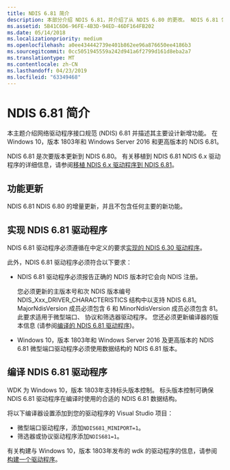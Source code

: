```yaml
---
title: NDIS 6.81 简介
description: 本部分介绍 NDIS 6.81，并介绍了从 NDIS 6.80 的更改。 NDIS 6.81 包括在 Windows 10，版本 1803年中。
ms.assetid: 5B41C6D6-96FE-4B3D-94ED-46DF164FB202
ms.date: 05/14/2018
ms.localizationpriority: medium
ms.openlocfilehash: a0ee434442739e401b862ee96a876650ee4186b3
ms.sourcegitcommit: 0cc5051945559a242d941a6f2799d161d8eba2a7
ms.translationtype: MT
ms.contentlocale: zh-CN
ms.lasthandoff: 04/23/2019
ms.locfileid: "63349468"
---
```

# <a name="introduction-to-ndis-681"></a>NDIS 6.81 简介

本主题介绍网络驱动程序接口规范 (NDIS) 6.81 并描述其主要设计新增功能。 在 Windows 10，版本 1803年和 Windows Server 2016 和更高版本的 NDIS 6.81。

NDIS 6.81 是次要版本更新到 NDIS 6.80。 有关移植到 NDIS 6.81 NDIS 6.x 驱动程序的详细信息，请参阅[移植 NDIS 6.x 驱动程序到 NDIS 6.81](porting-ndis-6-x-drivers-to-ndis-6-81.md)。

## <a name="feature-updates"></a>功能更新

NDIS 6.81 NDIS 6.80 的增量更新，并且不包含任何主要的新功能。

## <a name="implementing-an-ndis-681-driver"></a>实现 NDIS 6.81 驱动程序

NDIS 6.81 驱动程序必须遵循在中定义的要求[实现的 NDIS 6.30 驱动程序](implementing-an-ndis-6-30-driver.md)。

此外，NDIS 6.81 驱动程序必须符合以下要求：

- NDIS 6.81 驱动程序必须报告正确的 NDIS 版本时它会向 NDIS 注册。
   
   您必须更新的主版本号和次 NDIS 版本编号 NDIS_Xxx_DRIVER_CHARACTERISTICS 结构中以支持 NDIS 6.81。 MajorNdisVersion 成员必须包含 6 和 MinorNdisVersion 成员必须包含 81。 此要求适用于微型端口、 协议和筛选器驱动程序。 您还必须更新编译器的版本信息 (请参阅[编译的 NDIS 6.81 驱动程序](#compiling-an-ndis-681-driver))。

- Windows 10，版本 1803年和 Windows Server 2016 及更高版本的 NDIS 6.81 微型端口驱动程序必须使用数据结构的 NDIS 6.81 版本。

## <a name="compiling-an-ndis-681-driver"></a>编译 NDIS 6.81 驱动程序

WDK 为 Windows 10，版本 1803年支持标头版本控制。 标头版本控制可确保 NDIS 6.81 驱动程序在编译时使用的合适的 NDIS 6.81 数据结构。

将以下编译器设置添加到您的驱动程序的 Visual Studio 项目：

- 微型端口驱动程序，添加`NDIS681_MINIPORT=1`。
- 筛选器或协议驱动程序添加`NDIS681=1`。

有关构建与 Windows 10，版本 1803年发布的 wdk 的驱动程序的信息，请参阅[构建一个驱动程序](../develop/building-a-driver.md)。
